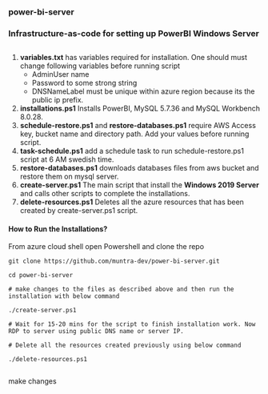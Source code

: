 ### power-bi-server 
### Infrastructure-as-code for setting up PowerBI Windows Server 

## 
1. **variables.txt** has variables required for installation. One should must change following variables before running script
   - AdminUser name
   - Password to some strong string
   - DNSNameLabel must be unique within azure region because its the public ip prefix.
2. **installations.ps1** Installs PowerBI, MySQL 5.7.36 and MySQL Workbench 8.0.28.
3. **schedule-restore.ps1** and **restore-databases.ps1** require AWS Access key, bucket name and directory path. Add your values before running script.
4. **task-schedule.ps1** add a schedule task to run schedule-restore.ps1 script at 6 AM swedish time.
5. **restore-databases.ps1** downloads databases files from aws bucket and restore them on mysql server. 
6. **create-server.ps1** The main script that install the **Windows 2019 Server** and calls other scripts to complete the installations.
7. **delete-resources.ps1** Deletes all the azure resources that has been created by create-server.ps1 script.

#### How to Run the Installations?

From azure cloud shell open Powershell and clone the repo

```
git clone https://github.com/muntra-dev/power-bi-server.git

cd power-bi-server

# make changes to the files as described above and then run the installation with below command

./create-server.ps1

# Wait for 15-20 mins for the script to finish installation work. Now RDP to server using public DNS name or server IP.

# Delete all the resources created previously using below command

./delete-resources.ps1


```

make changes

